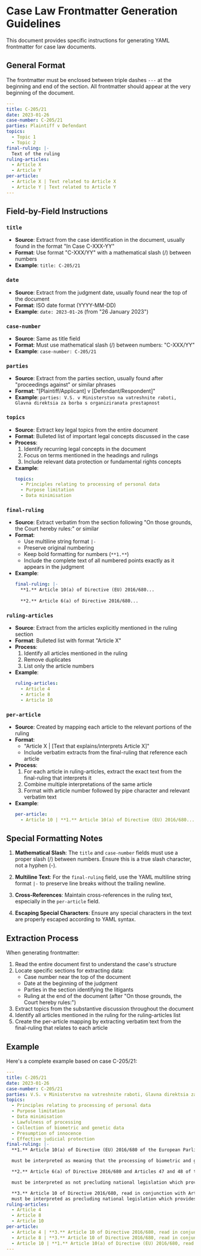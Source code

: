 # Case Law Frontmatter Generation Guidelines

This document provides specific instructions for generating YAML frontmatter for case law documents.

## General Format

The frontmatter must be enclosed between triple dashes `---` at the beginning and end of the section. All frontmatter should appear at the very beginning of the document.

```yaml
---
title: C-205/21
date: 2023-01-26
case-number: C-205/21
parties: Plaintiff v Defendant
topics:
  - Topic 1
  - Topic 2
final-ruling: |-
  Text of the ruling
ruling-articles:
  - Article X
  - Article Y
per-article:
  - Article X | Text related to Article X
  - Article Y | Text related to Article Y
---
```

## Field-by-Field Instructions

### `title`

- **Source**: Extract from the case identification in the document, usually found in the format "In Case C-XXX-YY"
- **Format**: Use format "C-XXX/YY" with a mathematical slash (/) between numbers
- **Example**: `title: C-205/21`

### `date`

- **Source**: Extract from the judgment date, usually found near the top of the document
- **Format**: ISO date format (YYYY-MM-DD)
- **Example**: `date: 2023-01-26` (from "26 January 2023")

### `case-number`

- **Source**: Same as title field
- **Format**: Must use mathematical slash (/) between numbers: "C-XXX/YY"
- **Example**: `case-number: C-205/21`

### `parties`

- **Source**: Extract from the parties section, usually found after "proceedings against" or similar phrases
- **Format**: "[Plaintiff/Applicant] v [Defendant/Respondent]"
- **Example**: `parties: V.S. v Ministerstvo na vatreshnite raboti, Glavna direktsia za borba s organiziranata prestapnost`

### `topics`

- **Source**: Extract key legal topics from the entire document
- **Format**: Bulleted list of important legal concepts discussed in the case
- **Process**:
  1. Identify recurring legal concepts in the document
  2. Focus on terms mentioned in the headings and rulings
  3. Include relevant data protection or fundamental rights concepts
- **Example**:
  ```yaml
  topics:
    - Principles relating to processing of personal data
    - Purpose limitation
    - Data minimisation
  ```

### `final-ruling`

- **Source**: Extract verbatim from the section following "On those grounds, the Court hereby rules:" or similar
- **Format**:
  - Use multiline string format `|-`
  - Preserve original numbering
  - Keep bold formatting for numbers (`**1.**`)
  - Include the complete text of all numbered points exactly as it appears in the judgment
- **Example**:
  ```yaml
  final-ruling: |-
    **1.** Article 10(a) of Directive (EU) 2016/680...
    
    **2.** Article 6(a) of Directive 2016/680...
  ```

### `ruling-articles`

- **Source**: Extract from the articles explicitly mentioned in the ruling section
- **Format**: Bulleted list with format "Article X"
- **Process**: 
  1. Identify all articles mentioned in the ruling
  2. Remove duplicates
  3. List only the article numbers
- **Example**:
  ```yaml
  ruling-articles:
    - Article 4
    - Article 8
    - Article 10
  ```

### `per-article`

- **Source**: Created by mapping each article to the relevant portions of the ruling
- **Format**: 
  - "Article X | [Text that explains/interprets Article X]"
  - Include verbatim extracts from the final-ruling that reference each article
- **Process**:
  1. For each article in ruling-articles, extract the exact text from the final-ruling that interprets it
  2. Combine multiple interpretations of the same article
  3. Format with article number followed by pipe character and relevant verbatim text
- **Example**:
  ```yaml
  per-article:
    - Article 10 | **1.** Article 10(a) of Directive (EU) 2016/680... **3.** Article 10 of Directive 2016/680, read in conjunction with...
  ```

## Special Formatting Notes

1. **Mathematical Slash**: The `title` and `case-number` fields must use a proper slash (/) between numbers. Ensure this is a true slash character, not a hyphen (-).

2. **Multiline Text**: For the `final-ruling` field, use the YAML multiline string format `|-` to preserve line breaks without the trailing newline.

3. **Cross-References**: Maintain cross-references in the ruling text, especially in the `per-article` field.

4. **Escaping Special Characters**: Ensure any special characters in the text are properly escaped according to YAML syntax.

## Extraction Process

When generating frontmatter:

1. Read the entire document first to understand the case's structure
2. Locate specific sections for extracting data:
   - Case number near the top of the document
   - Date at the beginning of the judgment
   - Parties in the section identifying the litigants
   - Ruling at the end of the document (after "On those grounds, the Court hereby rules:")
3. Extract topics from the substantive discussion throughout the document
4. Identify all articles mentioned in the ruling for the ruling-articles list
5. Create the per-article mapping by extracting verbatim text from the final-ruling that relates to each article

## Example

Here's a complete example based on case C-205/21:

```yaml
---
title: C-205/21
date: 2023-01-26
case-number: C-205/21
parties: V.S. v Ministerstvo na vatreshnite raboti, Glavna direktsia za borba s organiziranata prestapnost
topics:
  - Principles relating to processing of personal data
  - Purpose limitation
  - Data minimisation
  - Lawfulness of processing
  - Collection of biometric and genetic data
  - Presumption of innocence
  - Effective judicial protection
final-ruling: |-
  **1.** Article 10(a) of Directive (EU) 2016/680 of the European Parliament and of the Council of 27 April 2016 on the protection of natural persons with regard to the processing of personal data by competent authorities for the purposes of the prevention, investigation, detection or prosecution of criminal offences or the execution of criminal penalties, and on the free movement of such data, and repealing Council Framework Decision 2008/977/JHA, read in the light of Article 52 of the Charter of Fundamental Rights of the European Union,

  must be interpreted as meaning that the processing of biometric and genetic data by the police authorities with a view to their investigative activities, for purposes of combating crime and maintaining law and order, is authorised by Member State law, within the meaning of Article 10(a) of Directive 2016/680, provided that the law of that Member State contains a sufficiently clear and precise legal basis to authorise that processing. The fact that the national legislative act containing such a legal basis refers, furthermore, to Regulation (EU) 2016/679 of the European Parliament and of the Council of 27 April 2016 on the protection of natural persons with regard to the processing of personal data and on the free movement of such data, and repealing Directive 95/46/EC (General Data Protection Regulation), and not to Directive 2016/680, is not capable, in itself, of calling the existence of such authorisation into question, provided that it is apparent, in a sufficiently clear, precise and unequivocal manner, from the interpretation of the set of applicable provisions of national law that the processing of biometric and genetic data at issue falls within the scope of that directive, and not of that regulation.

  **2.** Article 6(a) of Directive 2016/680 and Articles 47 and 48 of the Charter of Fundamental Rights of the European Union

  must be interpreted as not precluding national legislation which provides that, if the person accused of an intentional offence subject to public prosecution refuses to cooperate voluntarily in the collection of the biometric and genetic data concerning him or her in order for them to be entered in a record, the criminal court having jurisdiction must authorise a measure enforcing their collection, without having the power to assess whether there are serious grounds for believing that the person concerned has committed the offence of which he or she is accused, provided that national law subsequently guarantees effective judicial review of the conditions for that accusation, from which the authorisation to collect those data arises.

  **3.** Article 10 of Directive 2016/680, read in conjunction with Article 4(1)(a) to (c) and Article 8(1) and (2) thereof,
  must be interpreted as precluding national legislation which provides for the systematic collection of biometric and genetic data of any person accused of an intentional offence subject to public prosecution in order for them to be entered in a record, without laying down an obligation on the competent authority to verify whether and demonstrate that, first, their collection is strictly necessary for achieving the specific objectives pursued and, second, those objectives cannot be achieved by measures constituting a less serious interference with the rights and freedoms of the person concerned.
ruling-articles:
  - Article 4
  - Article 8
  - Article 10
per-article:
  - Article 4 | **3.** Article 10 of Directive 2016/680, read in conjunction with Article 4(1)(a) to (c) and Article 8(1) and (2) thereof, must be interpreted as precluding national legislation which provides for the systematic collection of biometric and genetic data of any person accused of an intentional offence subject to public prosecution in order for them to be entered in a record, without laying down an obligation on the competent authority to verify whether and demonstrate that, first, their collection is strictly necessary for achieving the specific objectives pursued and, second, those objectives cannot be achieved by measures constituting a less serious interference with the rights and freedoms of the person concerned.
  - Article 8 | **3.** Article 10 of Directive 2016/680, read in conjunction with Article 4(1)(a) to (c) and Article 8(1) and (2) thereof, must be interpreted as precluding national legislation which provides for the systematic collection of biometric and genetic data of any person accused of an intentional offence subject to public prosecution in order for them to be entered in a record, without laying down an obligation on the competent authority to verify whether and demonstrate that, first, their collection is strictly necessary for achieving the specific objectives pursued and, second, those objectives cannot be achieved by measures constituting a less serious interference with the rights and freedoms of the person concerned.
  - Article 10 | **1.** Article 10(a) of Directive (EU) 2016/680, read in the light of Article 52 of the Charter of Fundamental Rights of the European Union, must be interpreted as meaning that the processing of biometric and genetic data by the police authorities with a view to their investigative activities, for purposes of combating crime and maintaining law and order, is authorised by Member State law, within the meaning of Article 10(a) of Directive 2016/680, provided that the law of that Member State contains a sufficiently clear and precise legal basis to authorise that processing. **3.** Article 10 of Directive 2016/680, read in conjunction with Article 4(1)(a) to (c) and Article 8(1) and (2) thereof, must be interpreted as precluding national legislation which provides for the systematic collection of biometric and genetic data of any person accused of an intentional offence subject to public prosecution in order for them to be entered in a record, without laying down an obligation on the competent authority to verify whether and demonstrate that, first, their collection is strictly necessary for achieving the specific objectives pursued and, second, those objectives cannot be achieved by measures constituting a less serious interference with the rights and freedoms of the person concerned.
---
``` 
